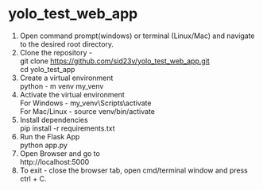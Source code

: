 # yolo_test_web_app
1. Open command prompt(windows) or terminal (Linux/Mac) and navigate to the desired root directory. <br>
2. Clone the repository - <br>
git clone https://github.com/sid23v/yolo_test_web_app.git <br>
cd yolo_test_app <br>
3. Create a virtual environment <br>
python - m venv my_venv <br>
4. Activate the virtual environment <br>
For Windows - my_venv\Scripts\activate <br>
For Mac/Linux - source venv/bin/activate <br>
5. Install dependencies <br>
pip install -r requirements.txt <br>
6. Run the Flask App <br>
python app.py <br>
7. Open Browser and go to <br>
http://localhost:5000 <br>
8. To exit - close the browser tab, open cmd/terminal window and press ctrl + C. 

